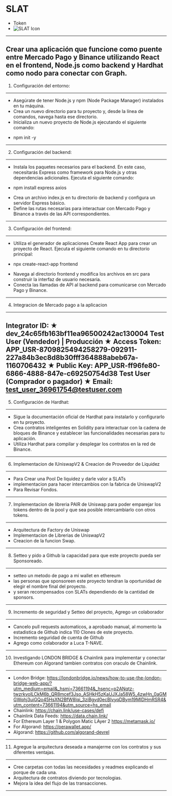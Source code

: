 # SLAT
- Token
- ![SLAT Icon](https://github.com/gonzalolater/SLAT/assets/42863568/f460b10f-1c0c-4156-8da4-21b2dc7534fa)
------------------------------------------------------------------------------------------------------------------------------------------------

Crear una aplicación que funcione como puente entre Mercado Pago y Binance utilizando React en el frontend, Node.js como backend y Hardhat como nodo para conectar con Graph.
------------------------------------------------------------------------------------------------------------------------------------------------
1. Configuración del entorno:
------------------------------------------------------------------------------------------------------------------------------------------------
* Asegúrate de tener Node.js y npm (Node Package Manager) instalados en tu máquina.
* Crea un nuevo directorio para tu proyecto y, desde la línea de comandos, navega hasta ese directorio.
* Inicializa un nuevo proyecto de Node.js ejecutando el siguiente comando:
- npm init -y
------------------------------------------------------------------------------------------------------------------------------------------------
2. Configuración del backend:
------------------------------------------------------------------------------------------------------------------------------------------------
* Instala los paquetes necesarios para el backend. En este caso, necesitarás Express como framework para Node.js y otras dependencias adicionales. Ejecuta el siguiente comando:
- npm install express axios
* Crea un archivo index.js en tu directorio de backend y configura un servidor Express básico.
* Define las rutas necesarias para interactuar con Mercado Pago y Binance a través de las API correspondientes.
------------------------------------------------------------------------------------------------------------------------------------------------
3. Configuración del frontend:
------------------------------------------------------------------------------------------------------------------------------------------------
* Utiliza el generador de aplicaciones Create React App para crear un proyecto de React. Ejecuta el siguiente comando en tu directorio principal:
- npx create-react-app frontend
* Navega al directorio frontend y modifica los archivos en src para construir la interfaz de usuario necesaria.
* Conecta las llamadas de API al backend para comunicarse con Mercado Pago y Binance.
------------------------------------------------------------------------------------------------------------------------------------------------
4. Integracion de Mercado pago a la aplicacion
------------------------------------------------------------------------------------------------------------------------------------------------
Integrator ID:
★ dev_24c65fb163bf11ea96500242ac130004
Test User (Vendedor) | Producción
★ Access Token:
APP_USR-8709825494258279-092911-227a84b3ec8d8b30fff364888abeb67a-1160706432
★ Public Key:
APP_USR-ff96fe80-6866-4888-847e-c69250754d38
Test User (Comprador o pagador)
★ Email:
test_user_36961754@testuser.com
------------------------------------------------------------------------------------------------------------------------------------------------
5. Configuración de Hardhat:
------------------------------------------------------------------------------------------------------------------------------------------------
* Sigue la documentación oficial de Hardhat para instalarlo y configurarlo en tu proyecto.
* Crea contratos inteligentes en Solidity para interactuar con la cadena de bloques de Binance y establecer las funcionalidades necesarias para tu aplicación.
* Utiliza Hardhat para compilar y desplegar los contratos en la red de Binance.
------------------------------------------------------------------------------------------------------------------------------------------------
6. Implementacion de IUniswapV2 & Creacion de Proveedor de Liquidez
------------------------------------------------------------------------------------------------------------------------------------------------
* Para Crear una Pool De liquidez y darle valor a SLATs
* implementacion para hacer intercambios con la fabrica de UniswapV2
* Para Revisar Fondos.
------------------------------------------------------------------------------------------------------------------------------------------------
7. Implementacion de libreria PAIR de Uniswap para poder emparejar los tokens dentro de la pool y que sea posible intercambiarlo con otros tokens.
------------------------------------------------------------------------------------------------------------------------------------------------
* Arquitectura de Factory de Uniswap
* Implementacion de Librerias de UniswapV2
* Creacion de la funcion Swap.
------------------------------------------------------------------------------------------------------------------------------------------------  
8. Setteo y pido a Github la capacidad para que este proyecto pueda ser Sponsoreado.
------------------------------------------------------------------------------------------------------------------------------------------------  
* setteo un metodo de pago a mi wallet en ethereum
* las personas que sponsoreen este proyecto tendran la oportunidad de elegir el nombre final del proyecto.
* y seran recompensados con SLATs dependiendo de la cantidad de sponsors.
------------------------------------------------------------------------------------------------------------------------------------------------  
9. Incremento de seguridad y Setteo del proyecto, Agrego un colaborador
------------------------------------------------------------------------------------------------------------------------------------------------  
* Cancelo pull requests automaticos, a aprobado manual, al momento la estadistica de Github indica 110 Clones de este proyecto.
* Incremento seguridad de cuenta de Github
* Agrego como colaborador a Luca T-NAVE.
------------------------------------------------------------------------------------------------------------------------------------------------  
10. Investigando LONDON BRIDGE & Chainlink para implementar y conectar Ethereum con Algorand tambien contratos con oraculo de Chainlink.
------------------------------------------------------------------------------------------------------------------------------------------------  
* London Bridge: https://londonbridge.io/news/how-to-use-the-london-bridge-web-app/?utm_medium=email&_hsmi=73661194&_hsenc=p2ANqtz-twzrkvolLCkM6b_QR8mcef3Jso_ASHkH5zKaUJXJa58W5_4zwHn_0aGMGWqhj3uiGQo45HsXN2BfW8lqi_3ziBgyd0ecBIvyqDBym19MIDHmRSR4&utm_content=73661194&utm_source=hs_email
* Chainlink: https://chain.link/use-cases/defi
* Chainlink Data Feeds: https://data.chain.link/
* For Ethereum Layer 1 & Polygon Matic LAyer 2 https://metamask.io/
* For Algorand: https://perawallet.app/
* Algorand: https://github.com/algorand-devrel
------------------------------------------------------------------------------------------------------------------------------------------------  
11. Agregue la arquitectura deseada a manajerme con los contratos y sus diferentes ventajas.
------------------------------------------------------------------------------------------------------------------------------------------------  
* Cree carpetas con todas las necesidades y readmes explicando el porque de cada una.
* Arquitectura de contratos diviendo por tecnologias.
* Mejora la idea del flujo de las transacciones.
------------------------------------------------------------------------------------------------------------------------------------------------  
